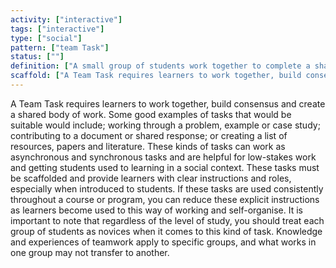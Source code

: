 ```yaml
---
activity: ["interactive"]
tags: ["interactive"]
type: ["social"]
pattern: ["team Task"]
status: [""]
definition: ["A small group of students work together to complete a shared task which requires students to collaborate and create a consensus to achieve a set outcome."]
scaffold: ["A Team Task requires learners to work together, build consensus and create a shared body of work. Some good examples of tasks that would be suitable would include; working through a problem, example or case study; contributing to a document or shared response; or creating a list of resources, papers and literature. These kinds of tasks can work as asynchronous and synchronous tasks and are helpful for low-stakes work and getting students used to learning in a social context. These tasks must be scaffolded and provide learners with clear instructions and roles, especially when introduced to students. If these tasks are used consistently throughout a course or program, you can reduce these explicit instructions as learners become used to this way of working and self-organise. It is important to note that regardless of the level of study, you should treat each group of students as novices when it comes to this kind of task. Knowledge and experiences of teamwork apply to specific groups, and what works in one group may not transfer to another."]
---
```


A Team Task requires learners to work together, build consensus and create a shared body of work. Some good examples of tasks that would be suitable would include; working through a problem, example or case study; contributing to a document or shared response; or creating a list of resources, papers and literature. These kinds of tasks can work as asynchronous and synchronous tasks and are helpful for low-stakes work and getting students used to learning in a social context. These tasks must be scaffolded and provide learners with clear instructions and roles, especially when introduced to students. If these tasks are used consistently throughout a course or program, you can reduce these explicit instructions as learners become used to this way of working and self-organise. It is important to note that regardless of the level of study, you should treat each group of students as novices when it comes to this kind of task. Knowledge and experiences of teamwork apply to specific groups, and what works in one group may not transfer to another.
